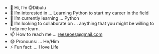 - 👋 Hi, I’m @Dibulu
- 👀 I’m interested in ... Learning Python to start my career in the field
- 🌱 I’m currently learning ... Python 
- 💞️ I’m looking to collaborate on ... anything that you might be willing to help me learn.
- 📫 How to reach me ... reeseoes@gmail.com
- 😄 Pronouns: ... He/Him
- ⚡ Fun fact: ... I love Life

<!---
Dibulu/Dibulu is a ✨ special ✨ repository because its `README.md` (this file) appears on your GitHub profile.
You can click the Preview link to take a look at your changes.
--->
